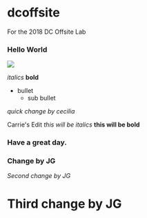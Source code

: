 # dcoffsite
For the 2018 DC Offsite Lab

### Hello World

![](https://raw.githubusercontent.com/hearsttv/dcoffsite/master/unicorn.gif)

*italics*
**bold**
- bullet
  - sub bullet
  
*quick change by cecilia*

  
Carrie's Edit *this will be italics*  **this will be bold** 

### Have a great day.

### Change by JG

*Second change by JG*

# Third change by JG
